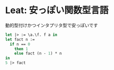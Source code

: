 # Leat: 安っぽい関数型言語

動的型付けかつインタプリタ型で安っぽいです

```ocaml
let |> := \a.\f. f a in
let fact n :=
  if n == 0
    then 1
    else fact (n - 1) * n
in
5 |> fact
```
